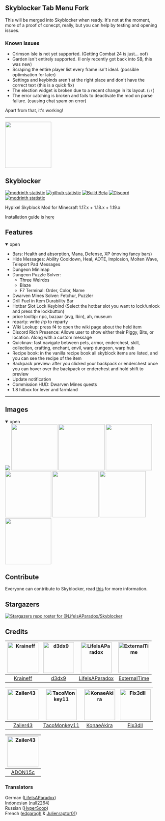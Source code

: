 ## Skyblocker Tab Menu Fork
This will be merged into Skyblocker when ready. It's not at the moment, more of a proof of conecpt, really, but you can help by testing and opening issues.

### Known Issues
* Crimson Isle is not yet supported. (Getting Combat 24 is just... oof)
* Garden isn't entirely supported. (I only recently got back into SB, this was new)
* Scraping the entire player list every frame isn't ideal. (possible optimisation for later)
* Settings and keybinds aren't at the right place and don't have the correct text (this is a quick fix)
* The election widget is broken due to a recent change in its layout. (`:(`)
* The error catching is broken and fails to deactivate the mod on parse failure. (causing chat spam on error)

Apart from that, it's working!

------------------------ 

<img height="150" src="https://hypixel.net/attachments/skyblocker-png.2715347" />

## Skyblocker
[![modrinth statistic](https://img.shields.io/modrinth/dt/skyblocker-liap?color=00AF5C&label=Download&labelColor=cecece00AF5C&logo=modrinth)](https://modrinth.com/mod/skyblocker-liap)
[![github statistic](https://img.shields.io/github/downloads/SkyblockerMod/skyblocker/total?labelColor=cecece&color=000000&label=Download&logo=github&logoColor=black)](https://github.com/SkyblockerMod/Skyblocker/releases/latest) 
[![Build Beta](https://img.shields.io/github/actions/workflow/status/SkyblockerMod/Skyblocker/beta.yml?labelColor=cecece&label=beta&logo=github&logoColor=black)](https://github.com/SkyblockerMod/Skyblocker/actions/workflows/beta.yml) 
[![Discord](https://img.shields.io/discord/879732108745125969?logo=discord&labelColor=cecece&color=7289DA&label=)](https://discord.com/invite/aNNJHQykck)
[![modrinth statistic](https://img.shields.io/badge/buy%20me%20coffee-skyblocker?color=434B57&logo=kofi)](https://ko-fi.com/wohlhabend)


Hypixel Skyblock Mod for Minecraft 1.17.x + 1.18.x + 1.19.x

Installation guide is [here](https://github.com/SkyblockerMod/Skyblocker/wiki/installation)

## Features
<details open>
<summary>open</summary>

* Bars: Health and absorption, Mana, Defense, XP (moving fancy bars)
* Hide Messages: Ability Cooldown, Heal, AOTE, Implosion, Molten Wave, Teleport Pad Messages
* Dungeon Minimap
* Dungeon Puzzle Solver:
  * Three Weirdos
  * Blaze
  * F7 Terminal: Order, Color, Name
* Dwarven Mines Solver: Fetchur, Puzzler
* Drill Fuel in Item Durability Bar
* Hotbar Slot Lock Keybind (Select the hotbar slot you want to lock/unlock and press the lockbutton)
* price tooltip: npc, bazaar (avg, lbin), ah, museum
* reparty: write /rp to reparty
* Wiki Lookup: press f4 to open the wiki page about the held item
* Discord Rich Presence: Allows user to show either their Piggy, Bits, or location. Along with a custom message
* Quicknav: fast navigate between pets, armor, enderchest, skill, collection, crafting, enchant, envil, warp dungeon, warp hub
* Recipe book: in the vanilla recipe book all skyblock items are listed, and you can see the recipe of the item
* Backpack preview: after you clicked your backpack or enderchest once you can hover over the backpack or enderchest and hold shift to preview
* Update notification
* Commission HUD: Dwarven Mines quests
* 1.8 hitbox for lever and farmland

</details>

___
## Images
<details open>
<summary>open</summary>

<img padding="10px,0px"  src="https://user-images.githubusercontent.com/27798256/170806938-f858f0ae-4d8b-4767-9b53-8fe5a65edf56.png" />
<img padding="10px,0px" height="150" src="https://hysky.de/minimap.png" />
<img padding="10px,0px" height="150" src="https://hysky.de/tooltip1.png" />
<img padding="10px,0px" height="150" src="https://hysky.de/tooltip2.png" />
<img padding="10px,0px" height="150" src="https://hysky.de/drill.png" />
<img padding="10px,0px" height="150" src="https://hysky.de/richpresencesmall.png" />
<img padding="10px,0px" height="150" src="https://hysky.de/recipe.png" />
<img padding="10px,0px" height="150" src="https://hysky.de/backpack-preview.png" />

</details>

## Contribute

Everyone can contribute to Skyblocker, read [this](https://github.com/SkyblockerMod/Skyblocker/wiki/Contribute) for more information.

## Stargazers

[![Stargazers repo roster for @LifeIsAParadox/Skyblocker](https://reporoster.com/stars/SkyblockerMod/Skyblocker)](https://github.com/SkyblockerMod/Skyblocker/stargazers)

## Credits

|     [<img alt="Kraineff" src="https://github.com/Kraineff.png" width="100">](https://github.com/Kraineff)     |             [<img alt="d3dx9" src="https://github.com/d3dx9.png" width="100">](https://github.com/d3dx9)              | [<img alt="LifeIsAParadox" src="https://github.com/LifeIsAParadox.png" width="100">](https://github.com/LifeIsAParadox) | [<img alt="ExternalTime" src="https://github.com/ExternalTime.png" width="100">](https://github.com/ExternalTime) |
|:-------------------------------------------------------------------------------------------------------------:|:---------------------------------------------------------------------------------------------------------------------:|:-----------------------------------------------------------------------------------------------------------------------:|:-----------------------------------------------------------------------------------------------------------------:|
|                                    [Kraineff](https://github.com/Kraineff)                                    |                                           [d3dx9](https://github.com/d3dx9)                                           |                                   [LifeIsAParadox](https://github.com/LifeIsAParadox)                                   |                                  [ExternalTime](https://github.com/ExternalTime)                                  |

| [<img alt="Zailer43" src="https://github.com/Zailer43.png" width="100">](https://github.com/Zailer43) | [<img alt="TacoMonkey11" src="https://github.com/TacoMonkey11.png" width="100">](https://github.com/TacoMonkey11) |   [<img alt="KonaeAkira" src="https://github.com/KonaeAkira.png" width="100">](https://github.com/KonaeAkira)   | [<img alt="Fix3dll" src="https://github.com/Fix3dll.png" width="100">](https://github.com/Fix3dll) |
|:-----------------------------------------------------------------------------------------------------:|:-----------------------------------------------------------------------------------------------------------------:|:---------------------------------------------------------------------------------------------------------------:|:--------------------------------------------------------------------------------------------------:|
|                                [Zailer43](https://github.com/Zailer43)                                |                                  [TacoMonkey11](https://github.com/TacoMonkey11)                                  |                                   [KonaeAkira](https://github.com/KonaeAkira)                                   |                               [Fix3dll](https://github.com/Fix3dll)                                |


| [<img alt="Zailer43" src="https://github.com/ADON15c.png" width="100">](https://github.com/ADON15c) |
|:---------------------------------------------------------------------------------------------------:|
|                                [ADON15c](https://github.com/ADON15c)                                |
### Translators
German ([LifeIsAParadox](https://github.com/LifeIsAParadox)) \
Indonesian ([null2264](https://github.com/null2264)) \
Russian ([HyperSoop](https://github.com/HyperSoop)) \
French ([edgarogh](https://github.com/edgarogh) & [Julienraptor01](https://github.com/Julienraptor01))
